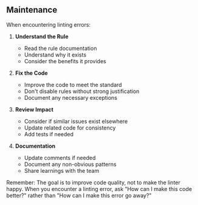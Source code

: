 
## Maintenance

When encountering linting errors:

1. **Understand the Rule**
   - Read the rule documentation
   - Understand why it exists
   - Consider the benefits it provides

2. **Fix the Code**
   - Improve the code to meet the standard
   - Don't disable rules without strong justification
   - Document any necessary exceptions

3. **Review Impact**
   - Consider if similar issues exist elsewhere
   - Update related code for consistency
   - Add tests if needed

4. **Documentation**
   - Update comments if needed
   - Document any non-obvious patterns
   - Share learnings with the team

Remember: The goal is to improve code quality, not to make the linter happy. When you encounter a linting error, ask "How can I make this code better?" rather than "How can I make this error go away?"
